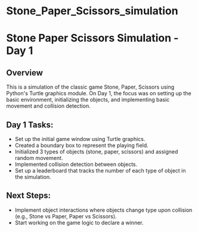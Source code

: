 # Stone_Paper_Scissors_simulation

# Stone Paper Scissors Simulation - Day 1

## Overview
This is a simulation of the classic game Stone, Paper, Scissors using Python's Turtle graphics module. On Day 1, the focus was on setting up the basic environment, initializing the objects, and implementing basic movement and collision detection.

## Day 1 Tasks:
- Set up the initial game window using Turtle graphics.
- Created a boundary box to represent the playing field.
- Initialized 3 types of objects (stone, paper, scissors) and assigned random movement.
- Implemented collision detection between objects.
- Set up a leaderboard that tracks the number of each type of object in the simulation.

## Next Steps:
- Implement object interactions where objects change type upon collision (e.g., Stone vs Paper, Paper vs Scissors).
- Start working on the game logic to declare a winner.
